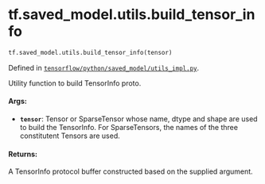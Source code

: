 <div itemscope itemtype="http://developers.google.com/ReferenceObject">
<meta itemprop="name" content="tf.saved_model.utils.build_tensor_info" />
<meta itemprop="path" content="Stable" />
</div>

# tf.saved_model.utils.build_tensor_info

``` python
tf.saved_model.utils.build_tensor_info(tensor)
```



Defined in [`tensorflow/python/saved_model/utils_impl.py`](https://www.tensorflow.org/code/tensorflow/python/saved_model/utils_impl.py).

Utility function to build TensorInfo proto.

#### Args:

* <b>`tensor`</b>: Tensor or SparseTensor whose name, dtype and shape are used to
      build the TensorInfo. For SparseTensors, the names of the three
      constitutent Tensors are used.


#### Returns:

A TensorInfo protocol buffer constructed based on the supplied argument.
